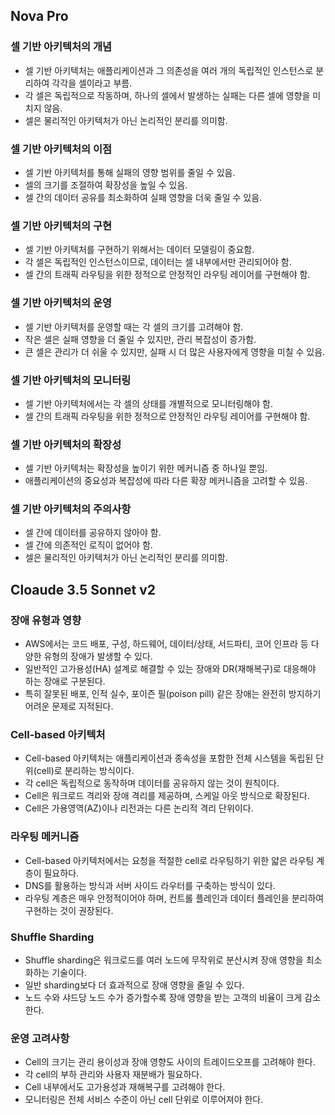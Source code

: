 
## Nova Pro
### 셀 기반 아키텍처의 개념
* 셀 기반 아키텍처는 애플리케이션과 그 의존성을 여러 개의 독립적인 인스턴스로 분리하여 각각을 셀이라고 부름.
* 각 셀은 독립적으로 작동하며, 하나의 셀에서 발생하는 실패는 다른 셀에 영향을 미치지 않음.
* 셀은 물리적인 아키텍처가 아닌 논리적인 분리를 의미함.

### 셀 기반 아키텍처의 이점
* 셀 기반 아키텍처를 통해 실패의 영향 범위를 줄일 수 있음.
* 셀의 크기를 조절하여 확장성을 높일 수 있음.
* 셀 간의 데이터 공유를 최소화하여 실패 영향을 더욱 줄일 수 있음.

### 셀 기반 아키텍처의 구현
* 셀 기반 아키텍처를 구현하기 위해서는 데이터 모델링이 중요함.
* 각 셀은 독립적인 인스턴스이므로, 데이터는 셀 내부에서만 관리되어야 함.
* 셀 간의 트래픽 라우팅을 위한 정적으로 안정적인 라우팅 레이어를 구현해야 함.

### 셀 기반 아키텍처의 운영
* 셀 기반 아키텍처를 운영할 때는 각 셀의 크기를 고려해야 함.
* 작은 셀은 실패 영향을 더 줄일 수 있지만, 관리 복잡성이 증가함.
* 큰 셀은 관리가 더 쉬울 수 있지만, 실패 시 더 많은 사용자에게 영향을 미칠 수 있음.

### 셀 기반 아키텍처의 모니터링
* 셀 기반 아키텍처에서는 각 셀의 상태를 개별적으로 모니터링해야 함.
* 셀 간의 트래픽 라우팅을 위한 정적으로 안정적인 라우팅 레이어를 구현해야 함.

### 셀 기반 아키텍처의 확장성
* 셀 기반 아키텍처는 확장성을 높이기 위한 메커니즘 중 하나일 뿐임.
* 애플리케이션의 중요성과 복잡성에 따라 다른 확장 메커니즘을 고려할 수 있음.

### 셀 기반 아키텍처의 주의사항
* 셀 간에 데이터를 공유하지 않아야 함.
* 셀 간에 의존적인 로직이 없어야 함.
* 셀은 물리적인 아키텍처가 아닌 논리적인 분리를 의미함.


## Cloaude 3.5 Sonnet v2
### 장애 유형과 영향
* AWS에서는 코드 배포, 구성, 하드웨어, 데이터/상태, 서드파티, 코어 인프라 등 다양한 유형의 장애가 발생할 수 있다.
* 일반적인 고가용성(HA) 설계로 해결할 수 있는 장애와 DR(재해복구)로 대응해야 하는 장애로 구분된다.
* 특히 잘못된 배포, 인적 실수, 포이즌 필(poison pill) 같은 장애는 완전히 방지하기 어려운 문제로 지적된다.

### Cell-based 아키텍처
* Cell-based 아키텍처는 애플리케이션과 종속성을 포함한 전체 시스템을 독립된 단위(cell)로 분리하는 방식이다.
* 각 cell은 독립적으로 동작하며 데이터를 공유하지 않는 것이 원칙이다.
* Cell은 워크로드 격리와 장애 격리를 제공하며, 스케일 아웃 방식으로 확장된다.
* Cell은 가용영역(AZ)이나 리전과는 다른 논리적 격리 단위이다.

### 라우팅 메커니즘
* Cell-based 아키텍처에서는 요청을 적절한 cell로 라우팅하기 위한 얇은 라우팅 계층이 필요하다.
* DNS를 활용하는 방식과 서버 사이드 라우터를 구축하는 방식이 있다.
* 라우팅 계층은 매우 안정적이어야 하며, 컨트롤 플레인과 데이터 플레인을 분리하여 구현하는 것이 권장된다.

### Shuffle Sharding
* Shuffle sharding은 워크로드를 여러 노드에 무작위로 분산시켜 장애 영향을 최소화하는 기술이다.
* 일반 sharding보다 더 효과적으로 장애 영향을 줄일 수 있다.
* 노드 수와 샤드당 노드 수가 증가할수록 장애 영향을 받는 고객의 비율이 크게 감소한다.

### 운영 고려사항
* Cell의 크기는 관리 용이성과 장애 영향도 사이의 트레이드오프를 고려해야 한다.
* 각 cell의 부하 관리와 사용자 재분배가 필요하다.
* Cell 내부에서도 고가용성과 재해복구를 고려해야 한다.
* 모니터링은 전체 서비스 수준이 아닌 cell 단위로 이루어져야 한다.


